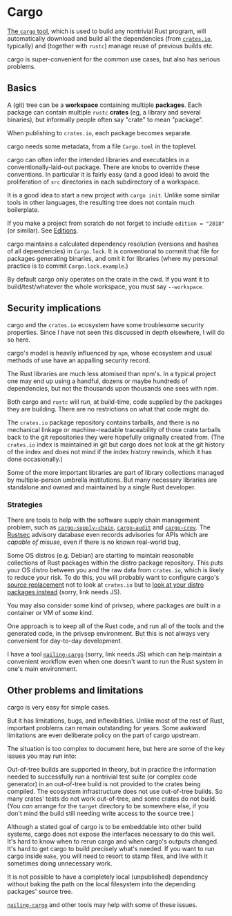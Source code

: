 Cargo
=====

[comment]: # ( Copyright 2021 Ian Jackson and contributors  )
[comment]: # ( SPDX-License-Identifier: MIT                 )
[comment]: # ( There is NO WARRANTY.                        )

[The `cargo` tool](https://doc.rust-lang.org/cargo/index.html),
which is used to build any nontrivial Rust program,
will automatically download and build all the dependencies
(from [`crates.io`](https://crates.io/), typically)
and (together with `rustc`) manage reuse of previous builds etc.

cargo is super-convenient for the common use cases,
but also has serious problems.


Basics
------

A (git) tree can be a **workspace** containing
multiple **packages**.
Each package can contain multiple `rustc` **crates**
(eg, a library and several binaries),
but informally people often say "crate" to mean "package".

When publishing to `crates.io`, each package becomes separate.

cargo needs some metadata,
from a file `Cargo.toml` in the toplevel.

cargo can often infer the intended libraries and executables
in a conventionally-laid-out package.
There are knobs to override these conventions.
In particular it is fairly easy (and a good idea)
to avoid the proliferation
of `src` directories in each subdirectory of a workspace.

It is a good idea to start a new project with `cargo init`.
Unlike some similar tools in other languages,
the resulting tree does not contain much boilerplate.

If you make a project from scratch do not forget to include
`edition = "2018"` (or similar).  See [Editions](stability.md#editions).

cargo maintains a calculated dependency resolution
(versions and hashes of all dependencies)
in `Cargo.lock`.
It is conventional to commit that file
for packages generating binaries,
and omit it for libraries
(where my personal practice is to commit `Cargo.lock.example`.)

By default cargo only operates on the crate in the cwd.
If you want it to build/test/whatever the whole workspace,
you must say `--workspace`.


Security implications
---------------------

cargo and the `crates.io` ecosystem
have some troublesome security properties.
Since I have not seen this discussed in depth elsewhere,
I will do so here.

cargo's model is heavily influenced by `npm`,
whose ecosystem and usual methods of use
have an appalling security record.

The Rust libraries are much less atomised than npm's.
In a typical project one may end up using
a handful, dozens or maybe hundreds of dependencies,
but not the thousands upon thousands one sees with npm.

Both cargo and `rustc`
will *run*, at build-time,
code supplied by the packages they are building.
There are no restrictions on what that code might do.

The `crates.io` package repository contains tarballs,
and there is no mechanical linkage or machine-readable traceability
of those crate tarballs
back to the git repositories they were hopefully originally created from.
(The `crates.io` index is maintained in git but
cargo does not look at
the git history of the index
and does not mind if the index history rewinds,
which it has done occasionally.)

Some of the more important libraries are part of library collections
managed by multiple-person umbrella institutions.
But many necessary libraries are standalone
and owned and maintained by a single Rust developer.

### Strategies


There are tools to help with the
software supply chain management problem,
such as
[`cargo-supply-chain`](https://crates.io/crates/cargo-supply-chain),
[`cargo-audit`](https://crates.io/crates/cargo-audit) and
[`cargo-crev`](https://github.com/crev-dev/cargo-crev).
The
[Rustsec](https://rustsec.org/)
advisory database
even records advisories for 
APIs which are *capable of misuse*,
even if there is no known real-world bug,

Some OS distros (e.g. Debian) are starting to maintain
reasonable collections of Rust packages
within the distro package repository.
This puts your OS distro between you
and the raw data from `crates.io`,
which is likely to reduce your risk.
To do this,
you will probably want to configure cargo's
[source replacement](https://doc.rust-lang.org/cargo/reference/source-replacement.html)
not to
look at `crates.io` but to
[look at your distro packages instead](https://salsa.debian.org/rust-team/debcargo-conf/blob/master/README.rst#id22) (sorry, link needs JS).

You may also consider some kind of privsep,
where packages are built in a container or VM of some kind.

One approach is to keep all of the Rust code,
and run all of the tools and the generated code,
in the privsep environment.
But this is not always very convenient for day-to-day development.

I have a tool
[`nailing-cargo`]
(sorry, link needs JS)
which can
help maintain a convenient workflow
even when one doesn't want to run the Rust system
in one's main environment.


Other problems and limitations
------------------------------

cargo is very easy for simple cases.

But it has limitations, bugs, and inflexibilities.
Unlike most of the rest of Rust,
important problems can remain outstanding for years.
Some awkward limitations are even deliberate policy
on the part of cargo upstream.

The situation is too complex to document here,
but here are some of the key issues you may run into:

Out-of-tree builds are supported in theory,
but in practice the information needed to
successfully run a nontrivial test suite
(or complex code generator)
in an out-of-tree build
is not provided to the crates being compiled.
The ecosystem infrastructure does not use out-of-tree builds.
So many crates' tests do not work out-of-tree,
and some crates do not build.
(You *can* arrange for the `target` directory
to be somewhere else,
if you don't mind the build still needing write access to the source tree.)

Although a stated goal of cargo is to be
embeddable into other build systems,
cargo does not expose the interfaces necessary to do this well.
It's hard to know when to rerun cargo and when cargo's outputs changed.
It's hard to get cargo to build precisely what's needed.
If you want to run cargo inside `make`,
you will need to resort to stamp files,
and live with it sometimes doing unnecessary work.

It is not possible to have a
completely local (unpublished) dependency
without baking the path on the local filesystem
into the depending packages' source tree.

[`nailing-cargo`] and other tools may help with some of these issues.

[`nailing-cargo`]: https://salsa.debian.org/iwj/nailing-cargo
